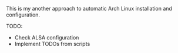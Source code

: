 This is my another approach to automatic Arch Linux installation and configuration.

TODO:
- Check ALSA configuration
- Implement TODOs from scripts

